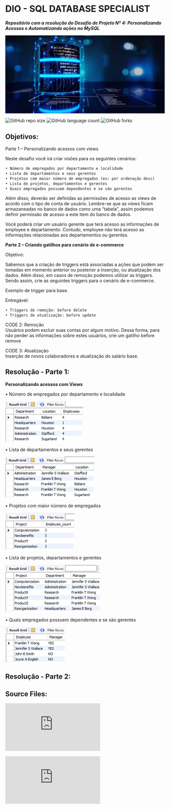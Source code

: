 # DIO - SQL DATABASE SPECIALIST

***Repositório com a resolução do Desafio de Projeto Nº 4: Personalizando Acessos e Automatizando ações no MySQL***

<img src="images/Views_and_triggers_SQL.png" align='center' alt="drawing" width="960" heigth="469"/>


![GitHub repo size](https://img.shields.io/github/repo-size/adricbarros/DIO-SQL-Database-Specialist?style=for-the-badge)
![GitHub language count](https://img.shields.io/github/languages/count/adricbarros/DIO-SQL-Database-Specialist?style=for-the-badge)
![GitHub forks](https://img.shields.io/github/forks/adricbarros/DIO-SQL-Database-Specialist?style=for-the-badge)


## Objetivos:


Parte 1 – Personalizando acessos com views 

Neste desafio você irá criar visões para os seguintes cenários:

    • Número de empregados por departamento e localidade 
    • Lista de departamentos e seus gerentes 
    • Projetos com maior número de empregados (ex: por ordenação desc) 
    • Lista de projetos, departamentos e gerentes 
    • Quais empregados possuem dependentes e se são gerentes 
 

Além disso, deverão ser definidas as permissões de acesso as views de acordo com o tipo de conta de usuário. 
Lembre-se que as views ficam armazaneadas no banco de dados como uma “tabela”, assim podemos definir permissão de acesso a este item do banco de dados.  

Você poderá criar um usuário gerente que terá acesso as informações de employee e departamento. Contudo, employee não terá acesso as informações relacionadas aos departamentos ou gerentes. 



**Parte 2 – Criando gatilhos para cenário de e-commerce**

Objetivo: 

Sabemos que a criação de triggers está associadas a ações que podem ser tomadas em momento anterior ou posterior a inserção, ou atualização dos dados. Além disso, em casos de remoção podemos utilizar as triggers. Sendo assim, crie as seguintes triggers para o cenário de e-commerce. 

Exemplo de trigger para base.

Entregável: 

    • Triggers de remoção: before delete 
    • Triggers de atualização: before update 
 
CODE 2:
Remoção  
Usuários podem excluir suas contas por algum motivo. Dessa forma, para não perder as informações sobre estes usuários, crie um gatilho before remove 

CODE 3:
Atualização  
Inserção de novos colaboradores e atualização do salário base. 


## **Resolução - Parte 1:**

**Personalizando acessos com Views**

• Número de empregados por departamento e localidade

<img src="images/employee_location.png" align='center' alt="drawing" width="246" heigth="130"/>

• Lista de departamentos e seus gerentes

<img src="images/dept_mngr.png" align='center' alt="drawing" width="282" heigth="132"/>

• Projetos com maior número de empregados

<img src="images/max_employee_prj.png" align='center' alt="drawing" width="218" heigth="119"/>

• Lista de projetos, departamentos e gerentes

<img src="images/prj_dept_mngr.png" align='center' alt="drawing" width="299" heigth="151"/>

• Quais empregados possuem dependentes e se são gerentes

<img src="images/employee_dep_mgr.png" align='center' alt="drawing" width="188" heigth="115"/>


## **Resolução - Parte 2:**



## Source Files:
  
![SQL Create Index & Views Script](https://github.com/adricbarros/DIO-SQL-Database-Specialist/raw/main/dp3/src/Company-Index_and_Queries.sql)

![SQL Stored Procedure Script](https://github.com/adricbarros/DIO-SQL-Database-Specialist/raw/main/dp3/src/Company-Stored_Procedure.sql)
